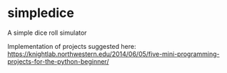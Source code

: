 # simpledice
A simple dice roll simulator


Implementation of projects suggested here: https://knightlab.northwestern.edu/2014/06/05/five-mini-programming-projects-for-the-python-beginner/
